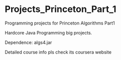 # Projects_Princeton_Part_1
Programming projects for Princeton Algorithms Part1

Hardcore Java Programming big projects.

Dependence: algs4.jar

Detailed course info pls check its coursera website
